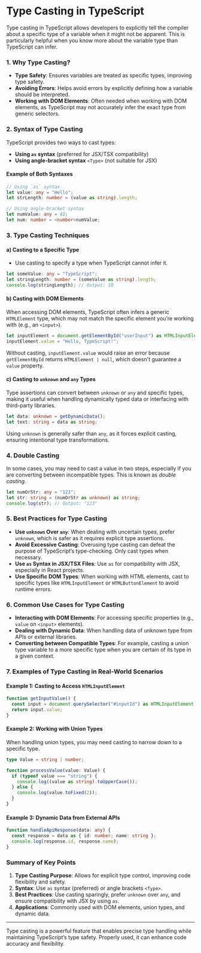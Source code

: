 # Type Casting in TypeScript

Type casting in TypeScript allows developers to explicitly tell the compiler about a specific type of a variable when it might not be apparent. This is particularly helpful when you know more about the variable type than TypeScript can infer.

### 1. **Why Type Casting?**

- **Type Safety**: Ensures variables are treated as specific types, improving type safety.
- **Avoiding Errors**: Helps avoid errors by explicitly defining how a variable should be interpreted.
- **Working with DOM Elements**: Often needed when working with DOM elements, as TypeScript may not accurately infer the exact type from generic selectors.

### 2. **Syntax of Type Casting**

TypeScript provides two ways to cast types:
- **Using `as` syntax** (preferred for JSX/TSX compatibility)
- **Using angle-bracket syntax** `<Type>` (not suitable for JSX)

#### Example of Both Syntaxes

```typescript
// Using `as` syntax
let value: any = "Hello";
let strLength: number = (value as string).length;

// Using angle-bracket syntax
let numValue: any = 42;
let num: number = <number>numValue;
```

### 3. **Type Casting Techniques**

#### a) **Casting to a Specific Type**

- Use casting to specify a type when TypeScript cannot infer it.
  
```typescript
let someValue: any = "TypeScript";
let stringLength: number = (someValue as string).length;
console.log(stringLength); // Output: 10
```

#### b) **Casting with DOM Elements**

When accessing DOM elements, TypeScript often infers a generic `HTMLElement` type, which may not match the specific element you’re working with (e.g., an `<input>`).

```typescript
let inputElement = document.getElementById("userInput") as HTMLInputElement;
inputElement.value = "Hello, TypeScript!";
```

Without casting, `inputElement.value` would raise an error because `getElementById` returns `HTMLElement | null`, which doesn't guarantee a `value` property.

#### c) **Casting to `unknown` and `any` Types**

Type assertions can convert between `unknown` or `any` and specific types, making it useful when handling dynamically typed data or interfacing with third-party libraries.

```typescript
let data: unknown = getDynamicData();
let text: string = data as string;
```

Using `unknown` is generally safer than `any`, as it forces explicit casting, ensuring intentional type transformations.

### 4. **Double Casting**

In some cases, you may need to cast a value in two steps, especially if you are converting between incompatible types. This is known as *double casting*.

```typescript
let numOrStr: any = "123";
let str: string = (numOrStr as unknown) as string;
console.log(str); // Output: "123"
```

### 5. **Best Practices for Type Casting**

- **Use `unknown` Over `any`**: When dealing with uncertain types, prefer `unknown`, which is safer as it requires explicit type assertions.
- **Avoid Excessive Casting**: Overusing type casting can defeat the purpose of TypeScript’s type-checking. Only cast types when necessary.
- **Use `as` Syntax in JSX/TSX Files**: Use `as` for compatibility with JSX, especially in React projects.
- **Use Specific DOM Types**: When working with HTML elements, cast to specific types like `HTMLInputElement` or `HTMLButtonElement` to avoid runtime errors.

### 6. **Common Use Cases for Type Casting**

- **Interacting with DOM Elements**: For accessing specific properties (e.g., `value` on `<input>` elements).
- **Dealing with Dynamic Data**: When handling data of unknown type from APIs or external libraries.
- **Converting between Compatible Types**: For example, casting a union type variable to a more specific type when you are certain of its type in a given context.

### 7. **Examples of Type Casting in Real-World Scenarios**

#### Example 1: Casting to Access `HTMLInputElement`

```typescript
function getInputValue() {
  const input = document.querySelector("#inputId") as HTMLInputElement;
  return input.value;
}
```

#### Example 2: Working with Union Types

When handling union types, you may need casting to narrow down to a specific type.

```typescript
type Value = string | number;

function processValue(value: Value) {
  if (typeof value === "string") {
    console.log((value as string).toUpperCase());
  } else {
    console.log(value.toFixed(2));
  }
}
```

#### Example 3: Dynamic Data from External APIs

```typescript
function handleApiResponse(data: any) {
  const response = data as { id: number; name: string };
  console.log(response.id, response.name);
}
```

### Summary of Key Points

1. **Type Casting Purpose**: Allows for explicit type control, improving code flexibility and safety.
2. **Syntax**: Use `as` syntax (preferred) or angle brackets `<Type>`.
3. **Best Practices**: Use casting sparingly, prefer `unknown` over `any`, and ensure compatibility with JSX by using `as`.
4. **Applications**: Commonly used with DOM elements, union types, and dynamic data.

---

Type casting is a powerful feature that enables precise type handling while maintaining TypeScript’s type safety. Properly used, it can enhance code accuracy and flexibility.